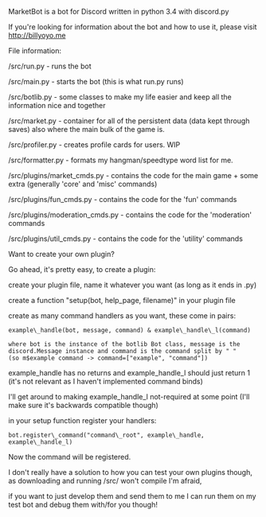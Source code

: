
MarketBot is a bot for Discord written in python 3.4 with discord.py

If you're looking for information about the bot and how to use it, please visit http://billyoyo.me

File information:

  /src/run.py - runs the bot
  
  /src/main.py - starts the bot (this is what run.py runs)
  
  /src/botlib.py - some classes to make my life easier and keep all the information nice and together
  
  /src/market.py - container for all of the persistent data (data kept through saves) also where the main bulk of the game is.
  
  /src/profiler.py - creates profile cards for users. WIP
  
  /src/formatter.py - formats my hangman/speedtype word list for me.
  
  /src/plugins/market_cmds.py - contains the code for the main game + some extra (generally 'core' and 'misc' commands)
  
  /src/plugins/fun_cmds.py - contains the code for the 'fun' commands
  
  /src/plugins/moderation_cmds.py - contains the code for the 'moderation' commands
  
  /src/plugins/util_cmds.py - contains the code for the 'utility' commands
  
  
Want to create your own plugin?

  Go ahead, it's pretty easy, to create a plugin:
  
  create your plugin file, name it whatever you want (as long as it ends in .py)
  
  create a function "setup(bot, help_page, filename)" in your plugin file
  
  create as many command handlers as you want, these come in pairs: 
  
    example\_handle(bot, message, command) & example\_handle\_l(command)
    
    where bot is the instance of the botlib Bot class, message is the discord.Message instance and command is the command split by " "
    (so m$example command -> command=["example", "command"])
    
  example\_handle has no returns and example\_handle\_l should just return 1 (it's not relevant as I haven't implemented command binds)
  
  I'll get around to making example\_handle\_l not-required at some point (I'll make sure it's backwards compatible though)
  
  in your setup function register your handlers:
  
    bot.register\_command("command\_root", example\_handle, example\_handle_l)
    
  Now the command will be registered. 
  
  I don't really have a solution to how you can test your own plugins though, as downloading and running /src/ won't compile I'm afraid,
  
  if you want to just develop them and send them to me I can run them on my test bot and debug them with/for you though!
  
